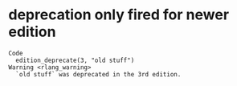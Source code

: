 # deprecation only fired for newer edition

    Code
      edition_deprecate(3, "old stuff")
    Warning <rlang_warning>
      `old stuff` was deprecated in the 3rd edition.


